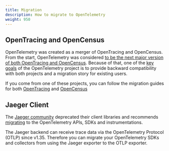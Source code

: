 ```yaml
---
title: Migration
description: How to migrate to OpenTelemetry
weight: 950
---
```


## OpenTracing and OpenCensus

OpenTelemetry was created as a merger of OpenTracing and OpenCensus. From the
start, OpenTelemetry was considered [to be the next major version of both
OpenTracing and OpenCensus][]. Because of that, one of the [key goals][] of the
OpenTelemetry project is to provide backward compatibility with both projects
and a migration story for existing users.

If you come from one of these projects, you can follow the migration guides for
both [OpenTracing](opentracing/) and [OpenCensus](opencensus/)

## Jaeger Client

The [Jaeger community](https://www.jaegertracing.io/) deprecated their client
libraries and recommends
[migrating](https://www.jaegertracing.io/docs/latest/migration/) to the
OpenTelemetry APIs, SDKs and instrumentations.

The Jaeger backend can receive trace data via the OpenTelemetry Protocol (OTLP)
since v1.35. Therefore you can migrate your OpenTelemetry SDKs and collectors
from using the Jaeger exporter to the OTLP exporter.

[to be the next major version of both OpenTracing and OpenCensus]: https://www.cncf.io/blog/2019/05/21/a-brief-history-of-opentelemetry-so-far/
[key goals]: https://medium.com/opentracing/merging-opentracing-and-opencensus-f0fe9c7ca6f0
